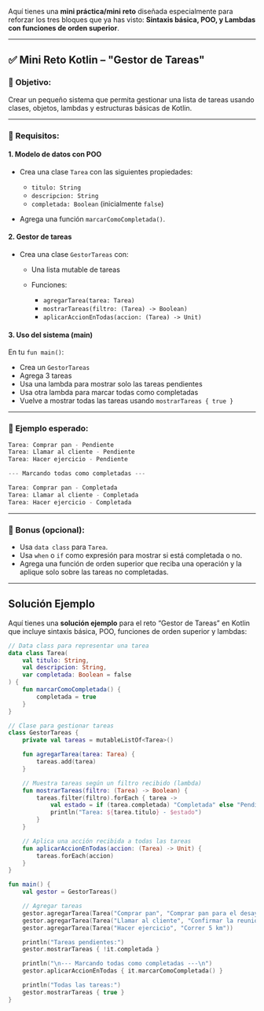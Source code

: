 Aquí tienes una **mini práctica/mini reto** diseñada especialmente para reforzar los tres bloques que ya has visto: **Sintaxis básica, POO, y Lambdas con funciones de orden superior**.

---

## ✅ **Mini Reto Kotlin – "Gestor de Tareas"**

### 🧠 Objetivo:

Crear un pequeño sistema que permita gestionar una lista de tareas usando clases, objetos, lambdas y estructuras básicas de Kotlin.

---

### 🎯 Requisitos:

#### 1. **Modelo de datos con POO**

* Crea una clase `Tarea` con las siguientes propiedades:

  * `titulo: String`
  * `descripcion: String`
  * `completada: Boolean` (inicialmente `false`)

* Agrega una función `marcarComoCompletada()`.

#### 2. **Gestor de tareas**

* Crea una clase `GestorTareas` con:

  * Una lista mutable de tareas
  * Funciones:

    * `agregarTarea(tarea: Tarea)`
    * `mostrarTareas(filtro: (Tarea) -> Boolean)`
    * `aplicarAccionEnTodas(accion: (Tarea) -> Unit)`

#### 3. **Uso del sistema (main)**

En tu `fun main()`:

* Crea un `GestorTareas`
* Agrega 3 tareas
* Usa una lambda para mostrar solo las tareas pendientes
* Usa otra lambda para marcar todas como completadas
* Vuelve a mostrar todas las tareas usando `mostrarTareas { true }`

---

### 📌 Ejemplo esperado:

```kotlin
Tarea: Comprar pan - Pendiente
Tarea: Llamar al cliente - Pendiente
Tarea: Hacer ejercicio - Pendiente

--- Marcando todas como completadas ---

Tarea: Comprar pan - Completada
Tarea: Llamar al cliente - Completada
Tarea: Hacer ejercicio - Completada
```

---

### 🧩 Bonus (opcional):

* Usa `data class` para `Tarea`.
* Usa `when` o `if` como expresión para mostrar si está completada o no.
* Agrega una función de orden superior que reciba una operación y la aplique solo sobre las tareas no completadas.

---

## Solución Ejemplo

Aquí tienes una **solución ejemplo** para el reto “Gestor de Tareas” en Kotlin que incluye sintaxis básica, POO, funciones de orden superior y lambdas:

```kotlin
// Data class para representar una tarea
data class Tarea(
    val titulo: String,
    val descripcion: String,
    var completada: Boolean = false
) {
    fun marcarComoCompletada() {
        completada = true
    }
}

// Clase para gestionar tareas
class GestorTareas {
    private val tareas = mutableListOf<Tarea>()

    fun agregarTarea(tarea: Tarea) {
        tareas.add(tarea)
    }

    // Muestra tareas según un filtro recibido (lambda)
    fun mostrarTareas(filtro: (Tarea) -> Boolean) {
        tareas.filter(filtro).forEach { tarea ->
            val estado = if (tarea.completada) "Completada" else "Pendiente"
            println("Tarea: ${tarea.titulo} - $estado")
        }
    }

    // Aplica una acción recibida a todas las tareas
    fun aplicarAccionEnTodas(accion: (Tarea) -> Unit) {
        tareas.forEach(accion)
    }
}

fun main() {
    val gestor = GestorTareas()

    // Agregar tareas
    gestor.agregarTarea(Tarea("Comprar pan", "Comprar pan para el desayuno"))
    gestor.agregarTarea(Tarea("Llamar al cliente", "Confirmar la reunión"))
    gestor.agregarTarea(Tarea("Hacer ejercicio", "Correr 5 km"))

    println("Tareas pendientes:")
    gestor.mostrarTareas { !it.completada }

    println("\n--- Marcando todas como completadas ---\n")
    gestor.aplicarAccionEnTodas { it.marcarComoCompletada() }

    println("Todas las tareas:")
    gestor.mostrarTareas { true }
}
```
